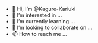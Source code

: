 - 👋 Hi, I’m @Kagure-Kariuki
- 👀 I’m interested in ...
- 🌱 I’m currently learning ...
- 💞️ I’m looking to collaborate on ...
- 📫 How to reach me ...

<!---
Kagure-Kariuki/Kagure-Kariuki is a ✨ special ✨ repository because its `README.md` (this file) appears on your GitHub profile.
You can click the Preview link to take a look at your changes.
--->
